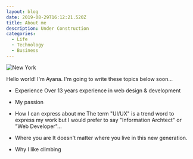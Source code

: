 ```yaml
---
layout: blog
date: 2019-08-29T16:12:21.520Z
title: About me
description: Under Construction
categories:
  - Life
  - Technology
  - Business
---
```

![New York](/uploads/img_newyork.jpg)

Hello world! I'm Ayana.
I'm going to write these topics below soon...

- Experience
Over 13 years experience in web design & development

- My passion

- How I can express about me
The term "UI/UX" is a trend word to express my work but I would prefer to say "Information Archtect" or "Web Developer"...

- Where you are
It doesn't matter where you live in this new generation.


- Why I like climbing


